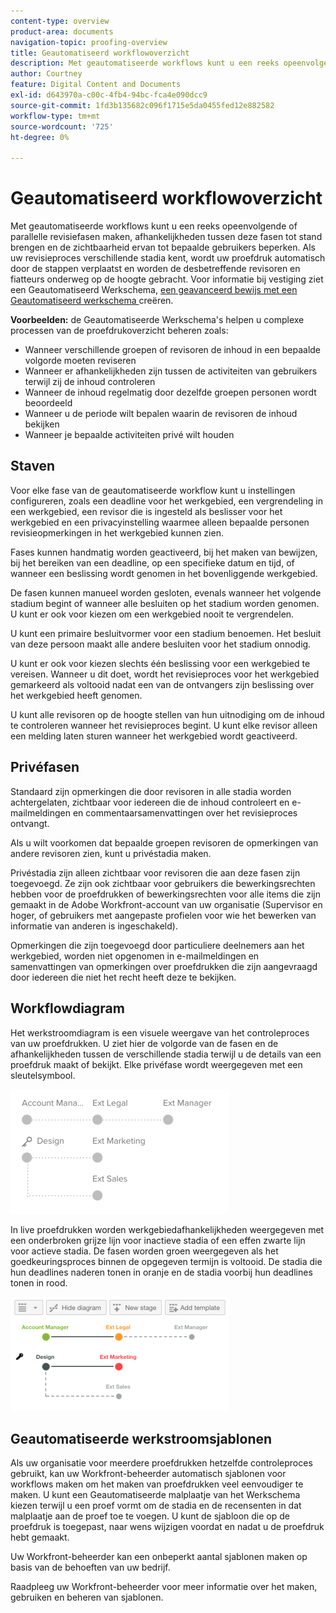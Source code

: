 ```yaml
---
content-type: overview
product-area: documents
navigation-topic: proofing-overview
title: Geautomatiseerd workflowoverzicht
description: Met geautomatiseerde workflows kunt u een reeks opeenvolgende of parallelle revisiefasen maken, afhankelijkheden tussen deze fasen tot stand brengen en de zichtbaarheid ervan tot bepaalde gebruikers beperken. Als uw revisieproces verschillende stadia kent, wordt uw proefdruk automatisch door de stappen verplaatst en worden de desbetreffende revisoren en fiatteurs onderweg op de hoogte gebracht.
author: Courtney
feature: Digital Content and Documents
exl-id: d643970a-c00c-4fb4-94bc-fca4e090dcc9
source-git-commit: 1fd3b135682c096f1715e5da0455fed12e882582
workflow-type: tm+mt
source-wordcount: '725'
ht-degree: 0%

---
```


# Geautomatiseerd workflowoverzicht

<!-- Audited: 01/2024 -->

Met geautomatiseerde workflows kunt u een reeks opeenvolgende of parallelle revisiefasen maken, afhankelijkheden tussen deze fasen tot stand brengen en de zichtbaarheid ervan tot bepaalde gebruikers beperken. Als uw revisieproces verschillende stadia kent, wordt uw proefdruk automatisch door de stappen verplaatst en worden de desbetreffende revisoren en fiatteurs onderweg op de hoogte gebracht. Voor informatie bij vestiging ziet een Geautomatiseerd Werkschema, [&#x200B; een geavanceerd bewijs met een Geautomatiseerd werkschema &#x200B;](../../../review-and-approve-work/proofing/creating-proofs-within-workfront/create-automated-proof-workflow.md) creëren.

**Voorbeelden:** de Geautomatiseerde Werkschema&#39;s helpen u complexe processen van de proefdrukoverzicht beheren zoals:

* Wanneer verschillende groepen of revisoren de inhoud in een bepaalde volgorde moeten reviseren
* Wanneer er afhankelijkheden zijn tussen de activiteiten van gebruikers terwijl zij de inhoud controleren
* Wanneer de inhoud regelmatig door dezelfde groepen personen wordt beoordeeld
* Wanneer u de periode wilt bepalen waarin de revisoren de inhoud bekijken
* Wanneer je bepaalde activiteiten privé wilt houden

## Staven

Voor elke fase van de geautomatiseerde workflow kunt u instellingen configureren, zoals een deadline voor het werkgebied, een vergrendeling in een werkgebied, een revisor die is ingesteld als beslisser voor het werkgebied en een privacyinstelling waarmee alleen bepaalde personen revisieopmerkingen in het werkgebied kunnen zien.

Fases kunnen handmatig worden geactiveerd, bij het maken van bewijzen, bij het bereiken van een deadline, op een specifieke datum en tijd, of wanneer een beslissing wordt genomen in het bovenliggende werkgebied.

De fasen kunnen manueel worden gesloten, evenals wanneer het volgende stadium begint of wanneer alle besluiten op het stadium worden genomen. U kunt er ook voor kiezen om een werkgebied nooit te vergrendelen.

U kunt een primaire besluitvormer voor een stadium benoemen. Het besluit van deze persoon maakt alle andere besluiten voor het stadium onnodig.

U kunt er ook voor kiezen slechts één beslissing voor een werkgebied te vereisen. Wanneer u dit doet, wordt het revisieproces voor het werkgebied gemarkeerd als voltooid nadat een van de ontvangers zijn beslissing over het werkgebied heeft genomen.

U kunt alle revisoren op de hoogte stellen van hun uitnodiging om de inhoud te controleren wanneer het revisieproces begint. U kunt elke revisor alleen een melding laten sturen wanneer het werkgebied wordt geactiveerd.

## Privéfasen

Standaard zijn opmerkingen die door revisoren in alle stadia worden achtergelaten, zichtbaar voor iedereen die de inhoud controleert en e-mailmeldingen en commentaarsamenvattingen over het revisieproces ontvangt.

Als u wilt voorkomen dat bepaalde groepen revisoren de opmerkingen van andere revisoren zien, kunt u privéstadia maken.

Privéstadia zijn alleen zichtbaar voor revisoren die aan deze fasen zijn toegevoegd. Ze zijn ook zichtbaar voor gebruikers die bewerkingsrechten hebben voor de proefdrukken of bewerkingsrechten voor alle items die zijn gemaakt in de Adobe Workfront-account van uw organisatie (Supervisor en hoger, of gebruikers met aangepaste profielen voor wie het bewerken van informatie van anderen is ingeschakeld).

Opmerkingen die zijn toegevoegd door particuliere deelnemers aan het werkgebied, worden niet opgenomen in e-mailmeldingen en samenvattingen van opmerkingen over proefdrukken die zijn aangevraagd door iedereen die niet het recht heeft deze te bekijken.

## Workflowdiagram

Het werkstroomdiagram is een visuele weergave van het controleproces van uw proefdrukken. U ziet hier de volgorde van de fasen en de afhankelijkheden tussen de verschillende stadia terwijl u de details van een proefdruk maakt of bekijkt. Elke privéfase wordt weergegeven met een sleutelsymbool.

![&#x200B; intro-to-aw-example-diagram.png &#x200B;](assets/intro-to-aw-example-diagram-350x199.png)

In live proefdrukken worden werkgebiedafhankelijkheden weergegeven met een onderbroken grijze lijn voor inactieve stadia of een effen zwarte lijn voor actieve stadia. De fasen worden groen weergegeven als het goedkeuringsproces binnen de opgegeven termijn is voltooid. De stadia die hun deadlines naderen tonen in oranje en de stadia voorbij hun deadlines tonen in rood.

![&#x200B; workflow_2.png &#x200B;](assets/workflow-2-350x183.png)

## Geautomatiseerde werkstroomsjablonen

Als uw organisatie voor meerdere proefdrukken hetzelfde controleproces gebruikt, kan uw Workfront-beheerder automatisch sjablonen voor workflows maken om het maken van proefdrukken veel eenvoudiger te maken. U kunt een Geautomatiseerde malplaatje van het Werkschema kiezen terwijl u een proef vormt om de stadia en de recensenten in dat malplaatje aan de proef toe te voegen. U kunt de sjabloon die op de proefdruk is toegepast, naar wens wijzigen voordat en nadat u de proefdruk hebt gemaakt.

Uw Workfront-beheerder kan een onbeperkt aantal sjablonen maken op basis van de behoeften van uw bedrijf.

Raadpleeg uw Workfront-beheerder voor meer informatie over het maken, gebruiken en beheren van sjablonen.
